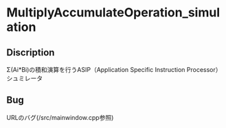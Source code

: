 # MultiplyAccumulateOperation_simulation

## Discription
Σ(Ai*Bi)の積和演算を行うASIP（Application Specific Instruction Processor）シュミレータ <br>

## Bug
URLのバグ(/src/mainwindow.cpp参照)<br>
